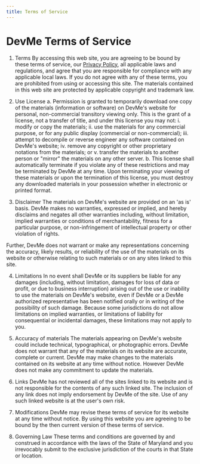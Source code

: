 ```yaml
---
title: Terms of Service
---
```

# DevMe Terms of Service

1. Terms
By accessing this web site, you are agreeing to be bound by these terms of service, our [Privacy Policy](./privacy), all applicable laws and regulations, and agree that you are responsible for compliance with any applicable local laws. If you do not agree with any of these terms, you are prohibited from using or accessing this site. The materials contained in this web site are protected by applicable copyright and trademark law.

2. Use License
  a. Permission is granted to temporarily download one copy of the materials (information or software) on DevMe's website for personal, non-commercial transitory viewing only. This is the grant of a license, not a transfer of title, and under this license you may not:
    i. modify or copy the materials;
    ii. use the materials for any commercial purpose, or for any public display (commercial or non-commercial);
    iii. attempt to decompile or reverse engineer any software contained on DevMe's website;
    iv. remove any copyright or other proprietary notations from the materials; or
    v. transfer the materials to another person or "mirror" the materials on any other server.
  b. This license shall automatically terminate if you violate any of these restrictions and may be terminated by DevMe at any time. Upon terminating your viewing of these materials or upon the termination of this license, you must destroy any downloaded materials in your possession whether in electronic or printed format.

3. Disclaimer
The materials on DevMe's website are provided on an 'as is' basis. DevMe makes no warranties, expressed or implied, and hereby disclaims and negates all other warranties including, without limitation, implied warranties or conditions of merchantability, fitness for a particular purpose, or non-infringement of intellectual property or other violation of rights.

Further, DevMe does not warrant or make any representations concerning the accuracy, likely results, or reliability of the use of the materials on its website or otherwise relating to such materials or on any sites linked to this site.

4. Limitations
In no event shall DevMe or its suppliers be liable for any damages (including, without limitation, damages for loss of data or profit, or due to business interruption) arising out of the use or inability to use the materials on DevMe's website, even if DevMe or a DevMe authorized representative has been notified orally or in writing of the possibility of such damage. Because some jurisdictions do not allow limitations on implied warranties, or limitations of liability for consequential or incidental damages, these limitations may not apply to you.

5. Accuracy of materials
The materials appearing on DevMe's website could include technical, typographical, or photographic errors. DevMe does not warrant that any of the materials on its website are accurate, complete or current. DevMe may make changes to the materials contained on its website at any time without notice. However DevMe does not make any commitment to update the materials.

6. Links
DevMe has not reviewed all of the sites linked to its website and is not responsible for the contents of any such linked site. The inclusion of any link does not imply endorsement by DevMe of the site. Use of any such linked website is at the user's own risk.

7. Modifications
DevMe may revise these terms of service for its website at any time without notice. By using this website you are agreeing to be bound by the then current version of these terms of service.

8. Governing Law
These terms and conditions are governed by and construed in accordance with the laws of the State of Maryland and you irrevocably submit to the exclusive jurisdiction of the courts in that State or location.
<!-- Generated by GetTerms.io  -->